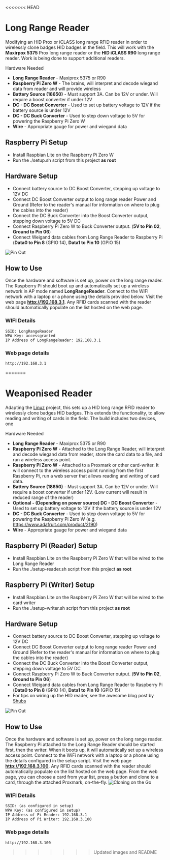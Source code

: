 <<<<<<< HEAD
# Long Range Reader

Modifying an HID Prox or iCLASS long range RFID reader in order to wirelessly clone badges HID badges in the field. This will work with the **Maxirpox 5375** Prox long range reader or the **HID iCLASS R90** long range reader. Work is being done to support additional readers.

Hardware Needed

  * **Long Range Reader** - Maxiprox 5375 or R90
  * **Raspberry Pi Zero W** - The brains, will interpret and decode wiegand data from reader and will provide wireless
  * **Battery Source (18650)** - Must support 3A. Can be 12V or under. Will require a boost converter if under 12V
  * **DC - DC Boost Converter** - Used to set up battery voltage to 12V if the battery source is under 12V
  * **DC - DC Buck Converter** - Used to step down voltage to 5V for powering the Raspberry Pi Zero W
  * **Wire** - Appropriate gauge for power and wiegand data

## Raspberry Pi Setup
  * Install Raspbian Lite on the Raspberry Pi Zero W
  * Run the ./setup.sh script from this project **as root**

## Hardware Setup
  * Connect battery source to DC Boost Converter, stepping up voltage to 12V DC
  * Connect DC Boost Converter output to long range reader Power and Ground (Refer to the reader's manual for information on where to plug the cables into the reader)
  * Connect the DC Buck Converter into the Boost Converter output, stepping down voltage to 5V DC
  * Connect Raspberry Pi Zero W to Buck Converter output. (**5V to Pin 02**, **Ground to Pin 06**)
  * Connect Weigand data cables from Long Range Reader to Raspberry Pi (**Data0 to Pin 8** (GPIO 14), **Data1 to Pin 10** (GPIO 15)
  
  ![Pin Out](https://www.element14.com/community/servlet/JiveServlet/previewBody/73950-102-11-339300/pi3_gpio.png)
  
  ## How to Use
  Once the hardware and software is set up, power on the long range reader. The Raspberry Pi should boot up and automatically set up a wireless network in AP mode named **LongRangeReader**. Connect to the WIFI network with a laptop or a phone using the details provided below. Visit the web page **http://192.168.3.1**. Any RFID cards scanned with the reader should automatically populate on the list hosted on the web page.

###  WIFI Details
    SSID: LongRangeReader
    WPA Key: accessgranted
    IP Address of LongRangeReader: 192.168.3.1
    
### Web page details
    http://192.168.3.1
   
=======
# Weaponised Reader

Adapting the [Linuz](https://github.com/linuz/LongRangeReader) project, this sets up a HID long range RFID reader to wirelessly clone badges HID badges. This extends the functionality, to allow reading and writing of cards in the field. The build includes two devices, one 

Hardware Needed

  * **Long Range Reader** - Maxiprox 5375 or R90
  * **Raspberry Pi Zero W** - Attached to the Long Range Reader, will interpret and decode wiegand data from reader, store the card data to a file, and run a wireless access point.
  * **Raspberry Pi Zero W** - Attached to a Proxmark or other card-writer. It will connect to the wireless access point running from the first Raspberry Pi, run a web server that allows reading and writing of card data.
  * **Battery Source (18650)** - Must support 3A. Can be 12V or under. Will require a boost converter if under 12V. (Low current will result in reduced range of the reader)
  * **Optional - (Depending on power source) DC - DC Boost Converter** - Used to set up battery voltage to 12V if the battery source is under 12V
  * **DC - DC Buck Converter** - Used to step down voltage to 5V for powering the Raspberry Pi Zero W (e.g. https://www.adafruit.com/product/2190)
  * **Wire** - Appropriate gauge for power and wiegand data

## Raspberry Pi (Reader) Setup
  * Install Raspbian Lite on the Raspberry Pi Zero W that will be wired to the Long Range Reader
  * Run the ./setup-reader.sh script from this project **as root**
## Raspberry Pi (Writer) Setup
  * Install Raspbian Lite on the Raspberry Pi Zero W that will be wired to the card writer
  * Run the ./setup-writer.sh script from this project **as root**

## Hardware Setup
  * Connect battery source to DC Boost Converter, stepping up voltage to 12V DC
  * Connect DC Boost Converter output to long range reader Power and Ground (Refer to the reader's manual for information on where to plug the cables into the reader)
  * Connect the DC Buck Converter into the Boost Converter output, stepping down voltage to 5V DC
  * Connect Raspberry Pi Zero W to Buck Converter output. (**5V to Pin 02**, **Ground to Pin 06**)
  * Connect Weigand data cables from Long Range Reader to Raspberry Pi (**Data0 to Pin 8** (GPIO 14), **Data1 to Pin 10** (GPIO 15)
  * For tips on wiring up the HID reader, see the awesome blog post by [Shubs](https://shubs.io/guide-to-building-the-tastic-rfid-thief/)
  
  ![Pin Out](https://www.element14.com/community/servlet/JiveServlet/previewBody/73950-102-11-339300/pi3_gpio.png)
  
  ## How to Use
Once the hardware and software is set up, power on the long range reader. The Raspberry Pi attached to the Long Range Reader should be started first, then the writer. When it boots up, it will automatically set up a wireless access point. Connect to the WiFi network with a laptop or a phone using the details configured in the setup script. Visit the web page **http://192.168.3.100**. Any RFID cards scanned with the reader should automatically populate on the list hosted on the web page. 
From the web page, you can choose a card from your list, press a button and clone to a card, through the attached Proxmark, on-the-fly.
  ![Cloning on the Go](https://raw.githubusercontent.com/Joshua1909/WeaponisedReader/master/card_cloning.png)

###  WIFI Details
    SSID: (as configured in setup)
    WPA Key: (as configured in setup)
    IP Address of Pi Reader: 192.168.3.1
    IP Address of Pi Writer: 192.168.3.100
    
### Web page details
    http://192.168.3.100
   
>>>>>>> Updated images and README
